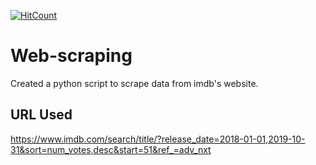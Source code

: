 [![HitCount](http://hits.dwyl.com/{username}/https://githubcom/Potential17/web-scraping.svg)](http://hits.dwyl.com/{username}/https://githubcom/Potential17/web-scraping)


# Web-scraping

Created a python script to scrape data from imdb's website.



## URL Used

https://www.imdb.com/search/title/?release_date=2018-01-01,2019-10-31&sort=num_votes,desc&start=51&ref_=adv_nxt
